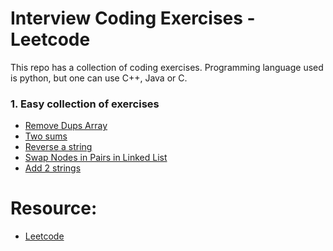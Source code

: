 # Interview Coding Exercises - Leetcode
This repo has a collection of coding exercises.
Programming language used is python, but one can use C++, Java or C.


### 1. Easy collection of exercises
- [Remove Dups Array](notebooks/remove_dup_array.ipynb)
- [Two sums](notebooks/two-sums.ipynb)
- [Reverse a string](notebooks/reverse_string.ipynb)
- [Swap Nodes in Pairs in Linked List](notebooks/swap_node_pairs.ipynb)
- [Add 2 strings](notebooks/add_strings.ipynb)


# Resource:
 - [Leetcode](https://leetcode.com)
